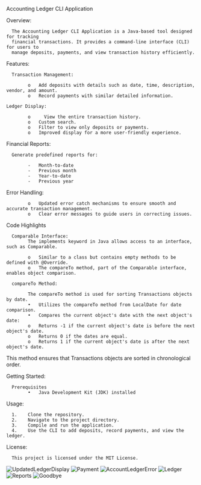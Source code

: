 Accounting Ledger CLI Application

Overview:

      The Accounting Ledger CLI Application is a Java-based tool designed for tracking 
      financial transactions. It provides a command-line interface (CLI) for users to 
      manage deposits, payments, and view transaction history efficiently.

Features:

      Transaction Management:
      
            o	Add deposits with details such as date, time, description, vendor, and amount.
            o	Record payments with similar detailed information.
            
	Ledger Display:
 
            o     View the entire transaction history.
            o	Custom search.
            o	Filter to view only deposits or payments.
            o	Improved display for a more user-friendly experience.

Financial Reports:

      Generate predefined reports for:
      
            -	Month-to-date
            -	Previous month
            -	Year-to-date
            -	Previous year

Error Handling:

            o	Updated error catch mechanisms to ensure smooth and accurate transaction management.
            o	Clear error messages to guide users in correcting issues.

Code Highlights

      Comparable Interface:
            The implements keyword in Java allows access to an interface, such as Comparable.
      
            o	Similar to a class but contains empty methods to be defined with @Override.
            o	The compareTo method, part of the Comparable interface, enables object comparison.
            
      compareTo Method:
      
            The compareTo method is used for sorting Transactions objects by date.
            •	Utilizes the compareTo method from LocalDate for date comparison.
            •	Compares the current object's date with the next object's date:
            o	Returns -1 if the current object's date is before the next object's date.
            o	Returns 0 if the dates are equal.
            o	Returns 1 if the current object's date is after the next object's date.
This method ensures that Transactions objects are sorted in chronological order.

Getting Started:

      Prerequisites
            •	Java Development Kit (JDK) installed

Usage:

      1.	Clone the repository.
      2.	Navigate to the project directory.
      3.	Compile and run the application.
      4.	Use the CLI to add deposits, record payments, and view the ledger.

License:

      This project is licensed under the MIT License.

![UpdatedLedgerDisplay](src/main/resources/UpdatedLedgerDisplay.PNG)
![Payment](src/main/resources/Payment.PNG)
![AccountLedgerError](src/main/resources/AccountLedgerError.PNG)
![Ledger](src/main/resources/Ledger.PNG)
![Reports](src/main/resources/Reports.PNG)
![Goodbye](src/main/resources/Goodbye.PNG)



